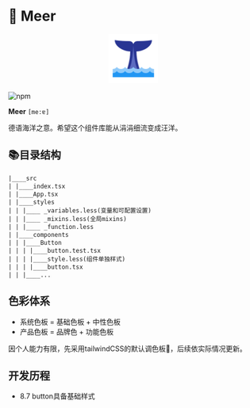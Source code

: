 # 🌊 Meer

<div align=center><img src="./assets/sea3.png" width="100px"/></div>

![npm](https://img.shields.io/npm/v/meer-ui?color=blue)

**Meer** `[me:ɐ]`

德语海洋之意。希望这个组件库能从涓涓细流变成汪洋。

## 📚目录结构

```
|____src
| |____index.tsx
| |____App.tsx
| |____styles
| | |____ _variables.less(变量和可配置设置)
| | |____ _mixins.less(全局mixins)
| | |____ _function.less
| |____components
| | |____Button
| | | |____button.test.tsx
| | | |____style.less(组件单独样式)
| | | |____button.tsx
| | |____...
```
## 色彩体系

- 系统色板 = 基础色板 + 中性色板
- 产品色板 = 品牌色 + 功能色板

因个人能力有限，先采用tailwindCSS的默认调色板🎨，后续依实际情况更新。

## 开发历程

- 8.7 button具备基础样式






